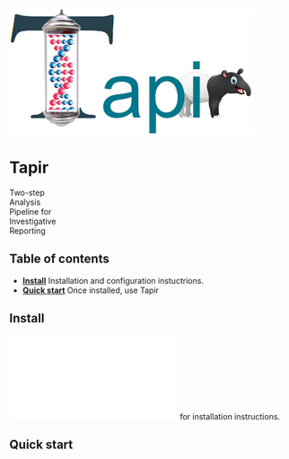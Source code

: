 ![Tapir](./images/Tapir.png)

# Tapir

Two-step <br>
Analysis <br>
Pipeline for <br>
Investigative <br>
Reporting <br>

## Table of contents

-  [**Install**](#install) Installation and configuration instuctrions.
-  [**Quick start**](#quick-start) Once installed, use Tapir

## Install

![Click here](Install.md) for installation instructions.

## Quick start







